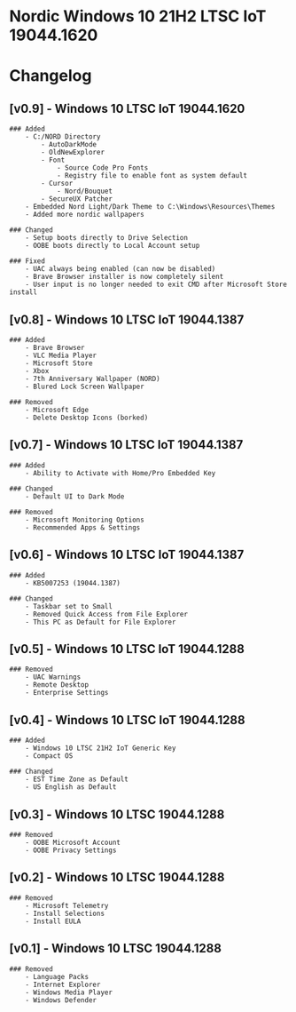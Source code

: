 # Nordic Windows 10 21H2 LTSC IoT 19044.1620

# Changelog

## [v0.9] - Windows 10 LTSC IoT 19044.1620
	### Added
		- C:/NORD Directory
			- AutoDarkMode
			- OldNewExplorer
			- Font
				- Source Code Pro Fonts
				- Registry file to enable font as system default
			- Cursor
				- Nord/Bouquet
			- SecureUX Patcher
		- Embedded Nord Light/Dark Theme to C:\Windows\Resources\Themes
		- Added more nordic wallpapers

	### Changed
		- Setup boots directly to Drive Selection
		- OOBE boots directly to Local Account setup

	### Fixed
		- UAC always being enabled (can now be disabled)
		- Brave Browser installer is now completely silent
		- User input is no longer needed to exit CMD after Microsoft Store install

## [v0.8] - Windows 10 LTSC IoT 19044.1387
	### Added
		- Brave Browser
		- VLC Media Player
		- Microsoft Store
		- Xbox
		- 7th Anniversary Wallpaper (NORD)
		- Blured Lock Screen Wallpaper

	### Removed
		- Microsoft Edge
		- Delete Desktop Icons (borked)

## [v0.7] - Windows 10 LTSC IoT 19044.1387
	### Added
		- Ability to Activate with Home/Pro Embedded Key

	### Changed
		- Default UI to Dark Mode

	### Removed
		- Microsoft Monitoring Options
		- Recommended Apps & Settings

## [v0.6] - Windows 10 LTSC IoT 19044.1387
	### Added
		- KB5007253 (19044.1387)
    
	### Changed
		- Taskbar set to Small
		- Removed Quick Access from File Explorer
		- This PC as Default for File Explorer

## [v0.5] - Windows 10 LTSC IoT 19044.1288
	### Removed
		- UAC Warnings
		- Remote Desktop
		- Enterprise Settings

## [v0.4] - Windows 10 LTSC IoT 19044.1288
	### Added
		- Windows 10 LTSC 21H2 IoT Generic Key
		- Compact OS

	### Changed
		- EST Time Zone as Default
		- US English as Default

## [v0.3] - Windows 10 LTSC 19044.1288
	### Removed
		- OOBE Microsoft Account
		- OOBE Privacy Settings

## [v0.2] - Windows 10 LTSC 19044.1288
	### Removed
		- Microsoft Telemetry
		- Install Selections
		- Install EULA

## [v0.1] - Windows 10 LTSC 19044.1288
	### Removed
		- Language Packs
		- Internet Explorer
		- Windows Media Player
		- Windows Defender
